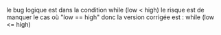le bug logique est dans la condition while (low < high)
le risque est de manquer le cas où "low == high"
donc la version corrigée est : while (low <= high) 